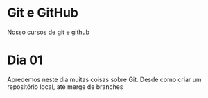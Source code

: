 # Git e GitHub

Nosso cursos de git e github

# Dia 01

Apredemos neste dia muitas coisas sobre Git.
Desde como criar um repositório local, até merge de branches